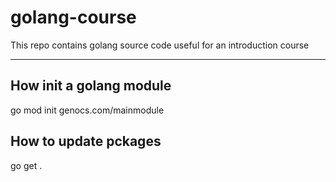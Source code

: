 # golang-course
This repo contains golang source code useful for an introduction course

----


## How init a golang module
go mod init genocs.com/mainmodule

## How to update pckages
go get .

